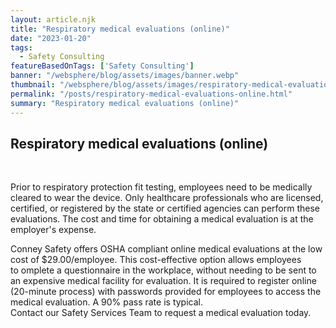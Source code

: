 ```yaml
---
layout: article.njk
title: "Respiratory medical evaluations (online)"
date: "2023-01-20"
tags:
  - Safety Consulting
featureBasedOnTags: ['Safety Consulting']
banner: "/websphere/blog/assets/images/banner.webp"
thumbnail: "/websphere/blog/assets/images/respiratory-medical-evaluations-online.webp"
permalink: "/posts/respiratory-medical-evaluations-online.html"
summary: "Respiratory medical evaluations (online)"
---
```


<h2 class="intro">Respiratory medical evaluations (online)</h2>
<br>

Prior to respiratory protection fit testing, employees need to be medically cleared to wear the device. Only healthcare professionals who are licensed, certified, or registered by the state or certified agencies can perform these evaluations. The cost and time for obtaining a medical evaluation is at the employer's expense.

Conney Safety offers OSHA compliant online medical evaluations at the low cost of $29.00/employee. This cost-effective option allows employees to omplete a questionnaire in the workplace, without needing to be sent to an expensive medical facility for evaluation. It is required to register online (20-minute process) with passwords provided for employees to access the medical evaluation. A 90% pass rate is typical.
<br>
Contact our Safety Services Team to request a medical evaluation today.

<br>
<br>
<br>
